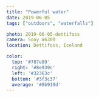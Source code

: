 ```yaml
---
title: "Powerful water"
date: 2019-06-05
tags: ["outdoors", "waterfalls"]

photo: 2019-06-05-dettifoss
camera: Sony α6300
location: Dettifoss, Iceland

color:
  top: '#787e89'
  right: '#8e939c'
  left: '#32363c'
  bottom: '#3f3c37'
  average: '#8b919d'
---
```

